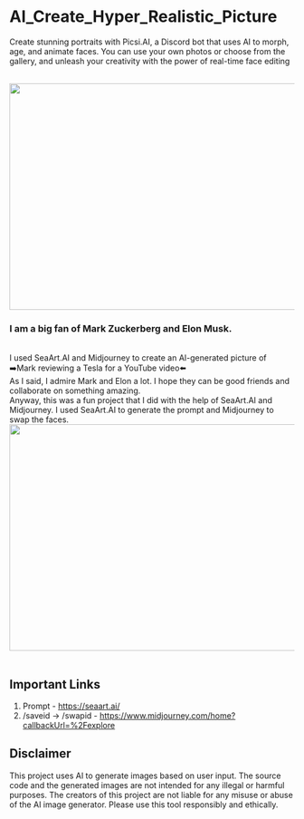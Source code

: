 # AI_Create_Hyper_Realistic_Picture
Create stunning portraits with Picsi.AI, a Discord bot that uses AI to morph, age, and animate faces. You can use your own photos or choose from the gallery, and unleash your creativity with the power of real-time face editing
</BR>



</br>


<img src="https://github.com/ProjectHopper/AI_Create_Hyper_Realistic_Picture/assets/139052598/0ab3e888-fd18-4032-9174-d729a3afd945" width="600" height="400">
</br>

<h3>I am a big fan of Mark Zuckerberg and Elon Musk.</h3></br>
 I used SeaArt.AI and Midjourney to create an AI-generated picture of ➡️Mark reviewing a Tesla for a YouTube video⬅️</br>
 As I said, I admire Mark and Elon a lot. I hope they can be good friends and collaborate on something amazing.</br>
 Anyway, this was a fun project that I did with the help of SeaArt.AI and Midjourney. I used SeaArt.AI to generate the prompt and Midjourney to swap the faces.</br>




 
<img src="https://github.com/ProjectHopper/AI_Create_Hyper_Realistic_Picture/assets/139052598/0bf8b7c8-d5d1-4dd0-bf7f-cba88dc6fd24" width="600" height="400">
</br></br>

## Important Links

1. Prompt - https://seaart.ai/
2. /saveid -> /swapid - https://www.midjourney.com/home?callbackUrl=%2Fexplore

## Disclaimer
This project uses AI to generate images based on user input. The source code and the generated images are not intended for any illegal or harmful purposes. The creators of this project are not liable for any misuse or abuse of the AI image generator. Please use this tool responsibly and ethically.
